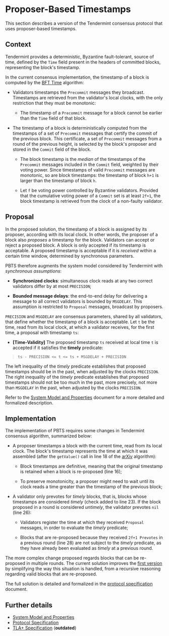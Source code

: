 # Proposer-Based Timestamps

This section describes a version of the Tendermint consensus protocol
that uses proposer-based timestamps.

## Context

Tendermint provides a deterministic, Byzantine fault-tolerant, source of time,
defined by the `Time` field present in the headers of committed blocks,
representing the block's timestamp.

In the current consensus implementation, the timestamp of a block is
computed by the [BFT Time][bfttime] algorithm:

- Validators timestamps the `Precommit` messages they broadcast.
Timestamps are retrieved from the validator's local clocks,
with the only restriction that they must be monotonic:

	- The timestamp of a `Precommit` message for a block
	cannot be earlier than the `Time` field of that block.

- The timestamp of a block is deterministically computed from the timestamps of
a set of `Precommit` messages that certify the commit of the previous block.
This certificate, a set of `Precommit` messages from a round of the previous height,
is selected by the block's proposer and stored in the `Commit` field of the block.

	- The block timestamp is the *median* of the timestamps of the `Precommit` messages
	included in the `Commit` field, weighted by their voting power.
	Since timestamps of valid `Precommit` messages are monotonic, so are block timestamps:
	the timestamp of block `h+1` is larger than the timestamp of block `h`.

	- Let `f` be voting power controlled by Byzantine validators. 
	Provided that the cumulative voting power of a `Commit` set is at least `2f+1`,
	the block timestamp is retrieved from the clock of a non-faulty validator. 

## Proposal

In the proposed solution, the timestamp of a block is assigned by its
proposer, according with its local clock.
In other words, the proposer of a block also *proposes* a timestamp for the block.
Validators can accept or reject a proposed block.
A block is only accepted if its timestamp is acceptable.
A proposed timestamp is acceptable if it is *received* within a certain time window,
determined by synchronous parameters.

PBTS therefore augments the system model considered by Tendermint with *synchronous assumptions*:

- **Synchronized clocks**: simultaneous clock reads at any two correct validators
differ by at most `PRECISION`;

- **Bounded message delays**: the end-to-end delay for delivering a message to all correct validators
is bounded by `MSGDELAY`.
This assumption is restricted to `Proposal` messages, broadcast by proposers.

`PRECISION` and `MSGDELAY` are consensus parameters, shared by all validators,
that define whether the timestamp of a block is acceptable.
Let `t` be the time, read from its local clock, at which a validator
receives, for the first time, a proposal with timestamp `ts`:

- **[Time-Validity]** The proposed timestamp `ts` received at local time `t`
is accepted if it satisfies the **timely** predicate:
> `ts - PRECISION <= t <= ts + MSGDELAY + PRECISION`

The left inequality of the *timely* predicate establishes that proposed timestamps
should be in the past, when adjusted by the clocks `PRECISION`.
The right inequality of the *timely* predicate establishes that proposed timestamps
should not be too much in the past, more precisely, not more than `MSGDELAY` in the past,
when adjusted by the clocks `PRECISION`.

Refer to the [System Model and Properties][sysmodel] document
for a more detailed and formalized description.

## Implementation

The implementation of PBTS requires some changes in Tendermint consensus algorithm,
summarized below:

- A proposer timestamps a block with the current time, read from its local clock.
The block's timestamp represents the time at which it was assembled
(after the `getValue()` call in line 18 of the [arXiv][arXiv] algorithm):

	- Block timestamps are definitive, meaning that the original timestamp
	is retained when a block is re-proposed (line 16);

	- To preserve monotonicity, a proposer might need to wait until its clock
	reads a time greater than the timestamp of the previous block;

- A validator only prevotes for *timely* blocks,
that is, blocks whose timestamps are considered *timely* (check added to line 23).
If the block proposed in a round is considered *untimely*,
the validator prevotes `nil` (line 26):

	- Validators register the time at which they received `Proposal` messages,
	in order to evaluate the *timely* predicate;

	- Blocks that are re-proposed because they received `2f+1 Prevotes`
	in a previous round (line 28) are not subject to the *timely* predicate,
	as they have already been evaluated as *timely* at a previous round.

The more complex change proposed regards blocks that can be re-proposed in multiple rounds.
The current solution improves the [first version][algorithm_v1]
by simplifying the way this situation is handled,
from a recursive reasoning regarding valid blocks that are re-proposed.

The full solution is detailed and formalized in the [protocol specification][algorithm] document.

## Further details

- [System Model and Properties][sysmodel]
- [Protocol Specification][algorithm]
- [TLA+ Specification][proposertla] (**outdated**)

[bfttime]: ../bft-time.md

[algorithm]: ./pbts-algorithm_002_draft.md
[algorithm_v1]: ./pbts-algorithm_001_draft.md

[sysmodel]: ./pbts-sysmodel_001_draft.md

[main]: ./pbts_001_draft.md

[proposertla]: ./tla/TendermintPBT_001_draft.tla

[arXiv]: https://arxiv.org/abs/1807.04938
